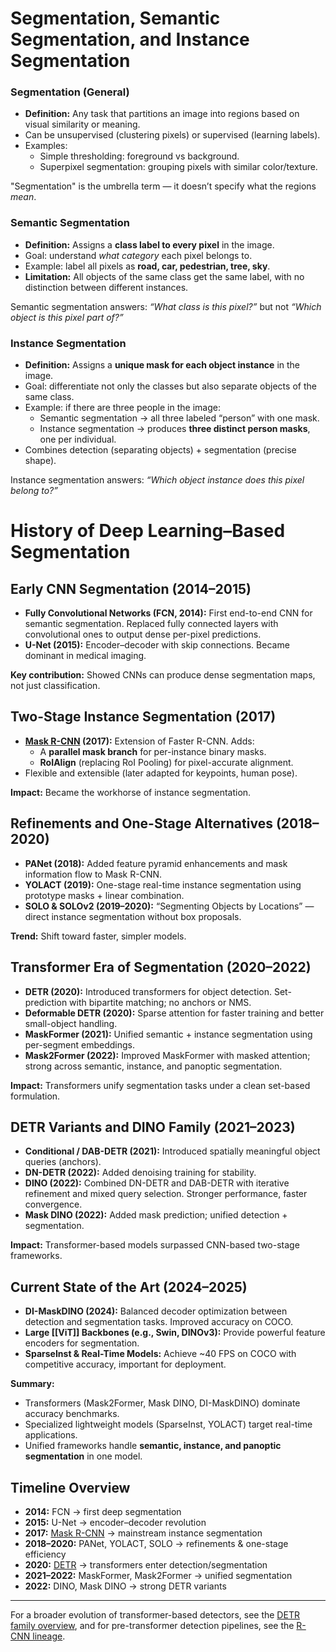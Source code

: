 # Segmentation, Semantic Segmentation, and Instance Segmentation

### Segmentation (General)
- **Definition:** Any task that partitions an image into regions based on visual similarity or meaning.
- Can be unsupervised (clustering pixels) or supervised (learning labels).
- Examples:
  - Simple thresholding: foreground vs background.
  - Superpixel segmentation: grouping pixels with similar color/texture.

"Segmentation" is the umbrella term — it doesn’t specify what the regions *mean*.
### Semantic Segmentation
- **Definition:** Assigns a **class label to every pixel** in the image.
- Goal: understand *what category* each pixel belongs to.
- Example: label all pixels as **road, car, pedestrian, tree, sky**.
- **Limitation:** All objects of the same class get the same label, with no distinction between different instances.

Semantic segmentation answers: *“What class is this pixel?”* but not *“Which object is this pixel part of?”*
### Instance Segmentation
- **Definition:** Assigns a **unique mask for each object instance** in the image.
- Goal: differentiate not only the classes but also separate objects of the same class.
- Example: if there are three people in the image:
  - Semantic segmentation → all three labeled “person” with one mask.
  - Instance segmentation → produces **three distinct person masks**, one per individual.
- Combines detection (separating objects) + segmentation (precise shape).

Instance segmentation answers: *“Which object instance does this pixel belong to?”*
# History of Deep Learning–Based Segmentation
## Early CNN Segmentation (2014–2015)
- **Fully Convolutional Networks (FCN, 2014):** First end-to-end CNN for semantic segmentation. Replaced fully connected layers with convolutional ones to output dense per-pixel predictions.
- **U-Net (2015):** Encoder–decoder with skip connections. Became dominant in medical imaging.

**Key contribution:** Showed CNNs can produce dense segmentation maps, not just classification.
## Two-Stage Instance Segmentation (2017)
- **[Mask R-CNN](rcnn-family) (2017):** Extension of Faster R-CNN. Adds:
  - A **parallel mask branch** for per-instance binary masks.
  - **RoIAlign** (replacing RoI Pooling) for pixel-accurate alignment.
- Flexible and extensible (later adapted for keypoints, human pose).

**Impact:** Became the workhorse of instance segmentation.
## Refinements and One-Stage Alternatives (2018–2020)
- **PANet (2018):** Added feature pyramid enhancements and mask information flow to Mask R-CNN.
- **YOLACT (2019):** One-stage real-time instance segmentation using prototype masks + linear combination.
- **SOLO & SOLOv2 (2019–2020):** “Segmenting Objects by Locations” — direct instance segmentation without box proposals.

**Trend:** Shift toward faster, simpler models.
## Transformer Era of Segmentation (2020–2022)
- **DETR (2020):** Introduced transformers for object detection. Set-prediction with bipartite matching; no anchors or NMS.
- **Deformable DETR (2020):** Sparse attention for faster training and better small-object handling.
- **MaskFormer (2021):** Unified semantic + instance segmentation using per-segment embeddings.
- **Mask2Former (2022):** Improved MaskFormer with masked attention; strong across semantic, instance, and panoptic segmentation.

**Impact:** Transformers unify segmentation tasks under a clean set-based formulation.
## DETR Variants and DINO Family (2021–2023)
- **Conditional / DAB-DETR (2021):** Introduced spatially meaningful object queries (anchors).
- **DN-DETR (2022):** Added denoising training for stability.
- **DINO (2022):** Combined DN-DETR and DAB-DETR with iterative refinement and mixed query selection. Stronger performance, faster convergence.
- **Mask DINO (2022):** Added mask prediction; unified detection + segmentation.

**Impact:** Transformer-based models surpassed CNN-based two-stage frameworks.
## Current State of the Art (2024–2025)
- **DI-MaskDINO (2024):** Balanced decoder optimization between detection and segmentation tasks. Improved accuracy on COCO.
- **Large [[ViT]] Backbones (e.g., Swin, DINOv3):** Provide powerful feature encoders for segmentation.
- **SparseInst & Real-Time Models:** Achieve ~40 FPS on COCO with competitive accuracy, important for deployment.

**Summary:**
- Transformers (Mask2Former, Mask DINO, DI-MaskDINO) dominate accuracy benchmarks.
- Specialized lightweight models (SparseInst, YOLACT) target real-time applications.
- Unified frameworks handle **semantic, instance, and panoptic segmentation** in one model.
## Timeline Overview
- **2014:** FCN → first deep segmentation  
- **2015:** U-Net → encoder–decoder revolution  
- **2017:** [Mask R-CNN](rcnn-family) → mainstream instance segmentation  
- **2018–2020:** PANet, YOLACT, SOLO → refinements & one-stage efficiency  
- **2020:** [DETR](DETR.md) → transformers enter detection/segmentation  
- **2021–2022:** MaskFormer, Mask2Former → unified segmentation  
- **2022:** DINO, Mask DINO → strong DETR variants

---

For a broader evolution of transformer-based detectors, see the [DETR family overview](DETR-family.md), and for pre-transformer detection pipelines, see the [R-CNN lineage](rcnn-family.md).

